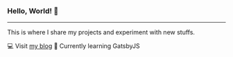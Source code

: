 <!--
- 🔭 I’m currently working on ...
- 🌱 I’m currently learning ...
- 👯 I’m looking to collaborate on ...
- 🤔 I’m looking for help with ...
- 💬 Ask me about ...
- 📫 How to reach me: ...
- 😄 Pronouns: ...
- ⚡ Fun fact: ...
-->
### Hello, World! 👋
  
---

<p>This is where I share my projects and experiment with new stuffs.</a></p>

💻 Visit [my blog](https://kugan.co)
🌱 Currently learning GatsbyJS
